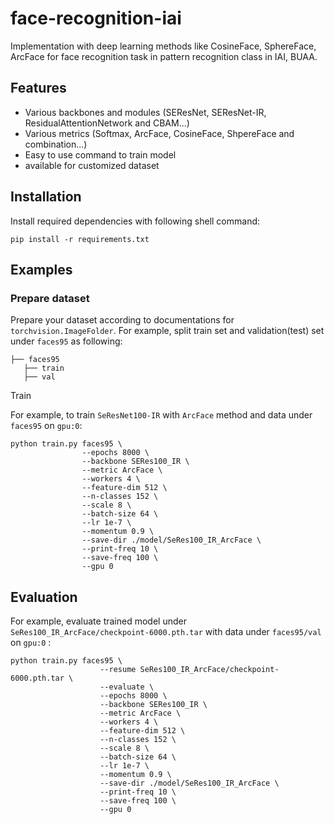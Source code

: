 # face-recognition-iai
Implementation with deep learning methods like CosineFace, SphereFace, ArcFace for face recognition task in pattern recognition class in IAI, BUAA.

## Features

- Various backbones and modules (SEResNet, SEResNet-IR, ResidualAttentionNetwork and CBAM...)
- Various metrics (Softmax, ArcFace, CosineFace, ShpereFace and combination...)
- Easy to use command to train model 
- available for customized dataset 

## Installation

Install required dependencies with following shell command:

```shell
pip install -r requirements.txt
```

##  Examples

### Prepare dataset

Prepare your dataset according to documentations for `torchvision.ImageFolder`. For example, split train set and validation(test) set under `faces95` as following:

```shell
├── faces95
   ├── train
   ├── val
```

Train

For example, to train `SeResNet100-IR` with `ArcFace` method and data under `faces95` on `gpu:0`:

```shell
python train.py faces95 \
                --epochs 8000 \
                --backbone SERes100_IR \
                --metric ArcFace \
                --workers 4 \
                --feature-dim 512 \
                --n-classes 152 \
                --scale 8 \
                --batch-size 64 \
                --lr 1e-7 \
                --momentum 0.9 \
                --save-dir ./model/SeRes100_IR_ArcFace \
                --print-freq 10 \
                --save-freq 100 \
                --gpu 0
```

## Evaluation

For example, evaluate trained model under `SeRes100_IR_ArcFace/checkpoint-6000.pth.tar` with data under `faces95/val` on `gpu:0` :

```shell
python train.py faces95 \
                    --resume SeRes100_IR_ArcFace/checkpoint-6000.pth.tar \
                    --evaluate \
                    --epochs 8000 \
                    --backbone SERes100_IR \
                    --metric ArcFace \
                    --workers 4 \
                    --feature-dim 512 \
                    --n-classes 152 \
                    --scale 8 \
                    --batch-size 64 \
                    --lr 1e-7 \
                    --momentum 0.9 \
                    --save-dir ./model/SeRes100_IR_ArcFace \
                    --print-freq 10 \
                    --save-freq 100 \
                    --gpu 0 
```


